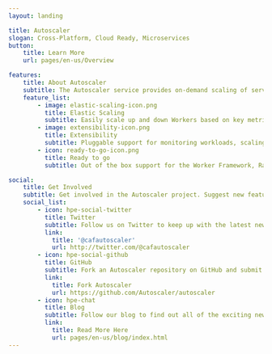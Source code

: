 ```yaml
---
layout: landing

title: Autoscaler
slogan: Cross-Platform, Cloud Ready, Microservices 
button:
    title: Learn More
    url: pages/en-us/Overview

features:
    title: About Autoscaler
    subtitle: The Autoscaler service provides on-demand scaling of services, allowing you to efficiently dedicate resources where they are needed most in your Mesos cluster and minimizing costs and ensuring user satisfaction.
    feature_list:
        - image: elastic-scaling-icon.png
          title: Elastic Scaling
          subtitle: Easily scale up and down Workers based on key metrics. Allocate resources where they are needed most.
        - image: extensibility-icon.png
          title: Extensibility
          subtitle: Pluggable support for monitoring workloads, scaling decisions and scaling commands allows the Autoscaler to be used in many different environments.
        - icon: ready-to-go-icon.png
          title: Ready to go
          subtitle: Out of the box support for the Worker Framework, RabbitMQ and Marathon makes it easy to start scaling today!

social:
    title: Get Involved
    subtitle: Get involved in the Autoscaler project. Suggest new features, report issues or take part in development.
    social_list:
        - icon: hpe-social-twitter
          title: Twitter
          subtitle: Follow us on Twitter to keep up with the latest news and updates from the team or to get in touch with us!
          link:
            title: '@cafautoscaler'
            url: http://twitter.com/@cafautoscaler
        - icon: hpe-social-github
          title: GitHub
          subtitle: Fork an Autoscaler repository on GitHub and submit a pull request to help contribute to the project! Or if you have discovered an issue, report it to us.
          link:
            title: Fork Autoscaler 
            url: https://github.com/Autoscaler/autoscaler
        - icon: hpe-chat
          title: Blog
          subtitle: Follow our blog to find out all of the exciting news and announcements regarding Autoscaling.
          link:
            title: Read More Here
            url: pages/en-us/blog/index.html
---
```

